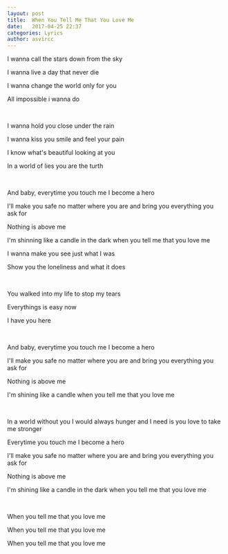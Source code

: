 ```yaml
---
layout: post
title:  When You Tell Me That You Love Me
date:   2017-04-25 22:37
categories: Lyrics
author: asvircc
---
```



I wanna call the stars down from the sky

I wanna live a day that never die

I wanna change the world only for you

All impossible i wanna do

<br>

I wanna hold you close under the rain

I wanna kiss you smile and feel your pain

I know what's beautiful looking at you

In a world of lies you are the turth

<br>

And baby, everytime you touch me I become a hero

I'll make you safe no matter where you are and bring you everything you ask for

Nothing is above me

I'm shinning like a candle in the dark when you tell me that you love me

I wanna make you see just what I was

Show you the loneliness and what it does

<br>

You walked into my life to stop my tears

Everythings is easy now

I have you here

<br>

And baby, everytime you touch me I become a hero

I'll make you safe no matter where you are and bring you everything you ask for

Nothing is above me

I'm shining like a candle when you tell me that you love me

<br>

In a world without you I would always hunger and I need is you love to take me stronger

Everytime you touch me I become a hero

I'll make you safe no matter where you are and bring you everything you ask for

Nothing is above me

I'm shining like a candle in the dark when you tell me that you love me

<br>

When you tell me that you love me 

When you tell me that you love me

When you tell me that you love me